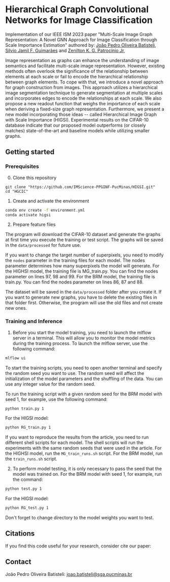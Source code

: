 Hierarchical Graph Convolutional Networks for Image Classification
=====

Implementation of our IEEE ISM 2023 paper "Multi-Scale Image Graph Representation: A Novel GNN Approach for Image Classification through Scale Importance Estimation" authored by:
[João Pedro Oliveira Batisteli](https://lattes.cnpq.br/8128547685252443), [Silvio Jamil F. Guimarães](http://lattes.cnpq.br/8522089151904453) and
[Zenilton K. G. Patrocínio Jr](http://lattes.cnpq.br/8895634496108399),

Image representation as graphs can enhance the understanding of image semantics and facilitate multi-scale image representation. However, existing methods often overlook the significance of the relationship between elements at each scale or fail to encode the hierarchical relationship between graph elements. To cope with that, we introduce a novel approach for graph construction from images. This approach utilizes a hierarchical image segmentation technique to generate segmentation at multiple scales and incorporates edges to encode the relationships at each scale. We also propose a new readout function that weighs the importance of each scale when deriving a fixed-size graph representation. Furthermore, we present a new model incorporating those ideas -- called Hierarchical Image Graph with Scale Importance (HIGSI). Experimental results on the CIFAR-10 database indicate that our proposed model outperforms (or closely matches) state-of-the-art and baseline models while utilizing smaller graphs.

## Getting started

### Prerequisites

0. Clone this repository

```
git clone "https://github.com/IMScience-PPGINF-PucMinas/HIGSI.git"
cd "HGCIC"
```

1. Create and activate the environment

```bash
conda env create -f environment.yml
conda activate higsi
```

2. Prepare feature files

The program will download the CIFAR-10 dataset and generate the graphs at first time you execute the training or test script. The graphs will be saved in the `data/processed` for future use. 

If you want to change the target number of superpixels, you need to modify the `nodes` parameter in the training files for each model. The nodes parameter determines how many superpixels the model will generate. For the HIGHSI model, the training file is MG_train.py. You can find the nodes parameter on lines 97, 98 and 99. For the BRM model, the training file is train.py. You can find the nodes parameter on lines 86, 87 and 88.

The dataset will be saved in the `data/processed` folder after you create it. If you want to generate new graphs, you have to delete the existing files in that folder first. Otherwise, the program will use the old files and not create new ones.

### Training and Inference

1. Before you start the model training, you need to launch the mlflow server in a terminal. This will allow you to monitor the model metrics during the training process. To launch the mlflow server, use the following command:

```bash
mlflow ui
```

To start the training scripts, you need to open another terminal and specify the random seed you want to use. The random seed will affect the initialization of the model parameters and the shuffling of the data. You can use any integer value for the random seed.

To run the training script with a given random seed for the BRM model with seed 1, for example, use the following command:

```bash
python train.py 1
```

For the HIGSI model:

```bash
python RG_train.py 1
```

If you want to reproduce the results from the article, you need to run different shell scripts for each model. The shell scripts will run the experiments with the same random seeds that were used in the article. For the HIGHSI model, run the `MG_train_runs.sh` script. For the BRM model, run the `train_runs.sh` script.

2. To perform model testing, it is only necessary to pass the seed that the model was trained on.
For the BRM model with seed 1, for example, run the command:

```bash
python test.py 1
```

For the HIGSI model:

```bash
python RG_test.py 1
```

Don't forget to change directory to the model weights you want to test.

## Citations

If you find this code useful for your research, consider cite our paper:


## Contact

João Pedro Oliveira Batisteli: <joao.batisteli@sga.pucminas.br>
